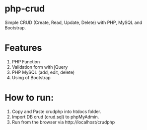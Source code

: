 # php-crud
Simple CRUD (Create, Read, Update, Delete) with PHP, MySQL and Bootstrap.

# Features
1. PHP Function
2. Validation form with jQuery
3. PHP MySQL (add, edit, delete)
4. Using of Bootstrap

# How to run:
1. Copy and Paste crudphp into htdocs folder.
2. Import DB crud (crud.sql) to phpMyAdmin.
3. Run from the browser via http://localhost/crudphp

